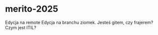 # merito-2025
Edycja na remote
Edycja na branchu ziomek. Jesteś gitem, czy frajerem?
Czym jest ITIL?

